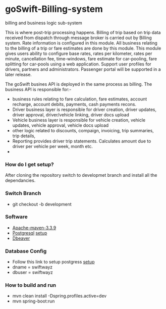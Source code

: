 # goSwift-Billing-system
billing and business logic sub-system 

This is where post-trip processing happens. Billing of trip based on trip data
received from dispatch through message broker is carried out by Billing system. Rate
information is configured in this module. All business relating to the billing of a trip
or fare estimates are done by this module. This module gives users ability to configure base rates, 
rates per kilometer, rates per minute, cancellation fee, time-windows, fare estimate for car-pooling, 
fare splitting for car-pools using a web application. Support user profiles for drivers, partners and administrators.
Passenger portal will be supported in a later release. 

The goSwift busines API is deployed in the same process as billing. The business API is responsible for:-
- business rules relating to fare calculation, fare estimates, account recharge, account debits,
payments, cash payments recons.
- Driver business layer is responsible for driver creation, driver updates, driver approval, driver/vehicle
linking, driver docs upload
- Vehicle business layer is responsible for vehicle creation, vehicle updates, vehicle approval, vehicle docs upload
- other logic related to discounts, compaign, invoicing, trip summaries, trip details, 
- Reporting provides driver trip statements. Calculates amount due to driver per vehicle per week, month etc.
- 


### How do I get setup?

After cloning the repository switch to developmet branch and install all the dependancies.

### Switch Branch
 * git checkout -b development
 
### Software
 * [Apache-maven-3.3.9](https://maven.apache.org/download.cgi?Preferred=ftp://mirror.reverse.net/pub/apache/)
 * [Postgresql](https://www.postgresql.org/download/) [setup](http://stackoverflow.com/questions/1471571/how-to-configure-postgresql-for-the-first-time)
 * [Dbeaver](http://dbeaver.jkiss.org/download/)

### Database Config

 * Follow this link to setup postgress [setup](http://stackoverflow.com/questions/1471571/how-to-configure-postgresql-for-the-first-time)
 * dname = swiftwayz
 * dbuser = swiftwayz
 
 ### How to build and run
 * mvn clean install -Dspring.profiles.active=dev
 * mvn spring-boot:run
